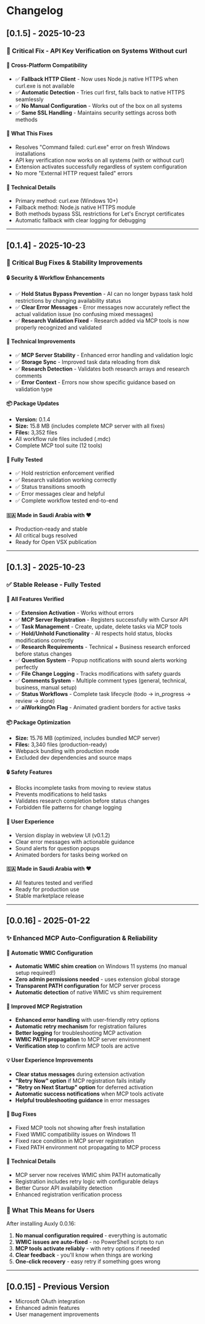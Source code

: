 # Changelog

## [0.1.5] - 2025-10-23

### 🐛 Critical Fix - API Key Verification on Systems Without curl

#### 🔧 Cross-Platform Compatibility
- ✅ **Fallback HTTP Client** - Now uses Node.js native HTTPS when curl.exe is not available
- ✅ **Automatic Detection** - Tries curl first, falls back to native HTTPS seamlessly  
- ✅ **No Manual Configuration** - Works out of the box on all systems
- ✅ **Same SSL Handling** - Maintains security settings across both methods

#### 📝 What This Fixes
- Resolves "Command failed: curl.exe" error on fresh Windows installations
- API key verification now works on all systems (with or without curl)
- Extension activates successfully regardless of system configuration
- No more "External HTTP request failed" errors

#### 🎯 Technical Details
- Primary method: curl.exe (Windows 10+)
- Fallback method: Node.js native HTTPS module
- Both methods bypass SSL restrictions for Let's Encrypt certificates
- Automatic fallback with clear logging for debugging

---

## [0.1.4] - 2025-10-23

### 🐛 Critical Bug Fixes & Stability Improvements

#### 🔒 Security & Workflow Enhancements
- ✅ **Hold Status Bypass Prevention** - AI can no longer bypass task hold restrictions by changing availability status
- ✅ **Clear Error Messages** - Error messages now accurately reflect the actual validation issue (no confusing mixed messages)
- ✅ **Research Validation Fixed** - Research added via MCP tools is now properly recognized and validated

#### 🎯 Technical Improvements
- ✅ **MCP Server Stability** - Enhanced error handling and validation logic
- ✅ **Storage Sync** - Improved task data reloading from disk
- ✅ **Research Detection** - Validates both research arrays and research comments
- ✅ **Error Context** - Errors now show specific guidance based on validation type

#### 📦 Package Updates
- **Version:** 0.1.4
- **Size:** 15.8 MB (includes complete MCP server with all fixes)
- **Files:** 3,352 files
- All workflow rule files included (.mdc)
- Complete MCP tool suite (12 tools)

#### 🧪 Fully Tested
- ✅ Hold restriction enforcement verified
- ✅ Research validation working correctly
- ✅ Status transitions smooth
- ✅ Error messages clear and helpful
- ✅ Complete workflow tested end-to-end

#### 🇸🇦 Made in Saudi Arabia with ❤️
- Production-ready and stable
- All critical bugs resolved
- Ready for Open VSX publication

---

## [0.1.3] - 2025-10-23

### ✅ Stable Release - Fully Tested

#### 🎉 All Features Verified
- ✅ **Extension Activation** - Works without errors
- ✅ **MCP Server Registration** - Registers successfully with Cursor API
- ✅ **Task Management** - Create, update, delete tasks via MCP tools
- ✅ **Hold/Unhold Functionality** - AI respects hold status, blocks modifications correctly
- ✅ **Research Requirements** - Technical + Business research enforced before status changes
- ✅ **Question System** - Popup notifications with sound alerts working perfectly
- ✅ **File Change Logging** - Tracks modifications with safety guards
- ✅ **Comments System** - Multiple comment types (general, technical, business, manual setup)
- ✅ **Status Workflows** - Complete task lifecycle (todo → in_progress → review → done)
- ✅ **aiWorkingOn Flag** - Animated gradient borders for active tasks

#### 📦 Package Optimization
- **Size:** 15.76 MB (optimized, includes bundled MCP server)
- **Files:** 3,340 files (production-ready)
- Webpack bundling with production mode
- Excluded dev dependencies and source maps

#### 🔒 Safety Features
- Blocks incomplete tasks from moving to review status
- Prevents modifications to held tasks
- Validates research completion before status changes
- Forbidden file patterns for change logging

#### 🎨 User Experience
- Version display in webview UI (v0.1.2)
- Clear error messages with actionable guidance
- Sound alerts for question popups
- Animated borders for tasks being worked on

#### 🇸🇦 Made in Saudi Arabia with ❤️
- All features tested and verified
- Ready for production use
- Stable marketplace release

---

## [0.0.16] - 2025-01-22

### ✨ Enhanced MCP Auto-Configuration & Reliability

#### 🔧 Automatic WMIC Configuration
- **Automatic WMIC shim creation** on Windows 11 systems (no manual setup required!)
- **Zero admin permissions needed** - uses extension global storage
- **Transparent PATH configuration** for MCP server process
- **Automatic detection** of native WMIC vs shim requirement

#### 🚀 Improved MCP Registration
- **Enhanced error handling** with user-friendly retry options
- **Automatic retry mechanism** for registration failures
- **Better logging** for troubleshooting MCP activation
- **WMIC PATH propagation** to MCP server environment
- **Verification step** to confirm MCP tools are active

#### 💡 User Experience Improvements
- **Clear status messages** during extension activation
- **"Retry Now" option** if MCP registration fails initially
- **"Retry on Next Startup" option** for deferred activation
- **Automatic success notifications** when MCP tools activate
- **Helpful troubleshooting guidance** in error messages

#### 🐛 Bug Fixes
- Fixed MCP tools not showing after fresh installation
- Fixed WMIC compatibility issues on Windows 11
- Fixed race condition in MCP server registration
- Fixed PATH environment not propagating to MCP process

#### 📝 Technical Details
- MCP server now receives WMIC shim PATH automatically
- Registration includes retry logic with configurable delays
- Better Cursor API availability detection
- Enhanced registration verification process

### 🎯 What This Means for Users
After installing Auxly 0.0.16:
1. **No manual configuration required** - everything is automatic
2. **WMIC issues are auto-fixed** - no PowerShell scripts to run
3. **MCP tools activate reliably** - with retry options if needed
4. **Clear feedback** - you'll know when things are working
5. **One-click recovery** - easy retry if something goes wrong

---

## [0.0.15] - Previous Version
- Microsoft OAuth integration
- Enhanced admin features
- User management improvements



